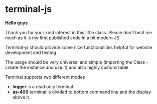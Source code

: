 # terminal-js

**Hello guys**

Thank you for your kind interest in this little class.
Please don't beat me much as it is my first published code in a bit modern JS

_Terminal-js_ should provide some nice functionalities helpful for website development and testing

The usage should be very universal and simple (importing the Class - create the instance and use it) and also highly customizable

Terminal supports two different modes

- **logger** is a read only terminal
- **as-400** terminal is divided to bottom command line and the display above it.
